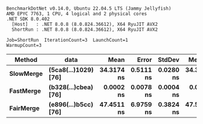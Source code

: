 ```

BenchmarkDotNet v0.14.0, Ubuntu 22.04.5 LTS (Jammy Jellyfish)
AMD EPYC 7763, 1 CPU, 4 logical and 2 physical cores
.NET SDK 8.0.402
  [Host]   : .NET 8.0.8 (8.0.824.36612), X64 RyuJIT AVX2
  ShortRun : .NET 8.0.8 (8.0.824.36612), X64 RyuJIT AVX2

Job=ShortRun  IterationCount=3  LaunchCount=1  
WarmupCount=3  

```
| Method    | data                 | Mean       | Error     | StdDev    | Median     | Min        | Max        | Gen0   | Allocated |
|---------- |--------------------- |-----------:|----------:|----------:|-----------:|-----------:|-----------:|-------:|----------:|
| **SlowMerge** | **(5ca8(...)1029) [76]** | **34.3174 ns** | **0.5111 ns** | **0.0280 ns** | **34.3234 ns** | **34.2868 ns** | **34.3419 ns** | **0.0010** |      **80 B** |
| **FastMerge** | **(b328(...)cbea) [76]** |  **0.0002 ns** | **0.0078 ns** | **0.0004 ns** |  **0.0000 ns** |  **0.0000 ns** |  **0.0007 ns** |      **-** |         **-** |
| **FairMerge** | **(e896(...)b5cc) [76]** | **47.4511 ns** | **6.9759 ns** | **0.3824 ns** | **47.5880 ns** | **47.0191 ns** | **47.7462 ns** | **0.0017** |     **144 B** |
